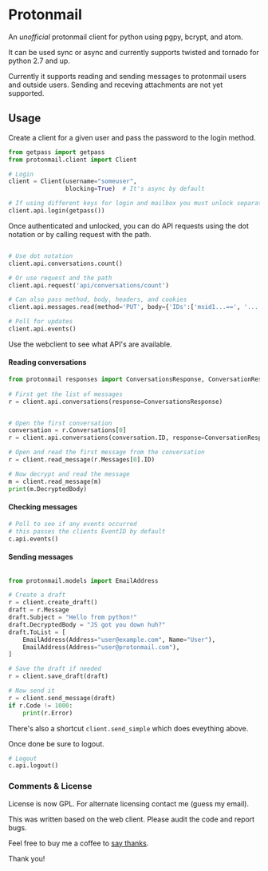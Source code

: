 # Protonmail

An _unofficial_ protonmail client for python using pgpy, bcrypt, and atom. 

It can be used sync or async and currently supports twisted and tornado for
python 2.7 and up.

Currently it supports reading and sending messages to protonmail users and 
outside users. Sending and receving attachments are not yet supported.


## Usage

Create a client for a given user and pass the password to the login method.

```python
from getpass import getpass
from protonmail.client import Client

# Login
client = Client(username="someuser", 
                blocking=True)  # It's async by default

# If using different keys for login and mailbox you must unlock separately                
client.api.login(getpass())

```

Once authenticated and unlocked, you can do API requests using the dot 
notation or by calling request with the path. 

```python

# Use dot notation 
client.api.conversations.count()

# Or use request and the path
client.api.request('api/conversations/count')

# Can also pass method, body, headers, and cookies
client.api.messages.read(method='PUT', body={'IDs':['msid1...==', '...']})

# Poll for updates
client.api.events()


```

Use the webclient to see what API's are available.

#### Reading conversations


```python
from protonmail responses import ConversationsResponse, ConversationResponse 
 
# First get the list of messages
r = client.api.conversations(response=ConversationsResponse)


# Open the first conversation
conversation = r.Conversations[0]
r = client.api.conversations(conversation.ID, response=ConversationResponse)

# Open and read the first message from the conversation
r = client.read_message(r.Messages[0].ID)

# Now decrypt and read the message
m = client.read_message(m)
print(m.DecryptedBody)


```

#### Checking messages

```python
# Poll to see if any events occurred
# this passes the clients EventID by default
c.api.events() 

```

#### Sending messages

```python

from protonmail.models import EmailAddress

# Create a draft
r = client.create_draft()
draft = r.Message
draft.Subject = "Hello from python!"
draft.DecryptedBody = "JS got you down huh?"
draft.ToList = [
    EmailAddress(Address="user@example.com", Name="User"), 
    EmailAddress(Address="user@protonmail.com"), 
]

# Save the draft if needed
r = client.save_draft(draft)

# Now send it
r = client.send_message(draft)
if r.Code != 1000:
    print(r.Error)

```

There's also a shortcut `client.send_simple` which does eveything above.

Once done be sure to logout. 

```python
# Logout
c.api.logout()
```


### Comments & License

License is now GPL. For alternate licensing contact me (guess my email).

This was written based on the web client. Please audit the code and report bugs.

Feel free to buy me a coffee to [say thanks](https://www.codelv.com/donate/).

Thank you!
